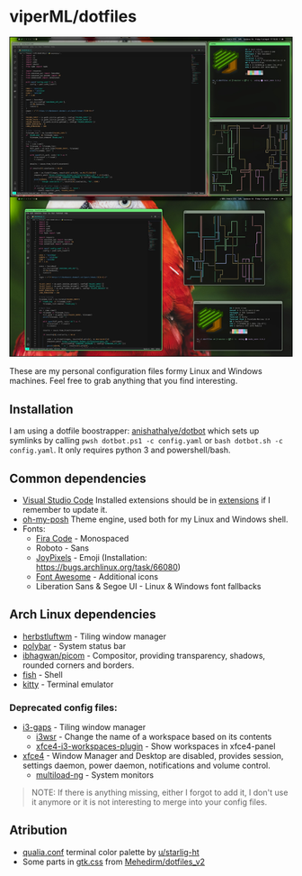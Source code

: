 # viperML/dotfiles

![](_img/2021_04_8.jpg)


These are my personal configuration files formy Linux and Windows machines. Feel free to grab anything that you find interesting.

## Installation
I am using a dotfile boostrapper: [anishathalye/dotbot](https://github.com/anishathalye/dotbot) which
sets up symlinks by calling `pwsh dotbot.ps1 -c config.yaml` or `bash dotbot.sh -c config.yaml`. It only requires python 3 and powershell/bash.



## Common dependencies
- [Visual Studio Code](https://code.visualstudio.com) Installed extensions should be in [extensions](Code/extensions) if I remember to update it.
- [oh-my-posh](https://ohmyposh.dev) Theme engine, used both for my Linux and Windows shell.
- Fonts:
  - [Fira Code](https://github.com/tonsky/FiraCode) - Monospaced
  - Roboto - Sans
  - [JoyPixels](https://www.joypixels.com) - Emoji (Installation: https://bugs.archlinux.org/task/66080)
  - [Font Awesome](https://fontawesome.com) - Additional icons
  - Liberation Sans & Segoe UI - Linux & Windows font fallbacks


## Arch Linux dependencies
- [herbstluftwm](https://herbstluftwm.org) - Tiling window manager
- [polybar](https://github.com/polybar/polybar/wiki) - System status bar
- [ibhagwan/picom](https://github.com/ibhagwan/picom/) - Compositor, providing transparency, shadows, rounded corners and borders.
- [fish](https://fishshell.com) - Shell
- [kitty](https://sw.kovidgoyal.net/kitty/) - Terminal emulator

### Deprecated config files:

- [i3-gaps](https://github.com/Airblader/i3) - Tiling window manager
  - [i3wsr](https://github.com/roosta/i3wsr) - Change the name of a workspace based on its contents
  - [xfce4-i3-workspaces-plugin](https://github.com/denesb/xfce4-i3-workspaces-plugin) - Show workspaces in xfce4-panel
- [xfce4](https://xfce.org) - Window Manager and Desktop are disabled, provides session, settings daemon, power daemon, notifications and volume control.
  - [multiload-ng](https://udda.github.io/multiload-ng/) - System monitors

> NOTE: If there is anything missing, either I forgot to add it, I don't use it anymore or it is not interesting to merge into your config files.



## Atribution

- [qualia.conf](kitty/qualia.conf) terminal color palette by [u/starlig-ht](https://www.reddit.com/r/unixporn/comments/hjzw5f/oc_qualitative_color_palette_for_ansi_terminal/)
- Some parts in [gtk.css](gtk-3.0/gtk.css) from [Mehedirm/dotfiles_v2](https://github.com/Mehedirm/dotfiles_v2)